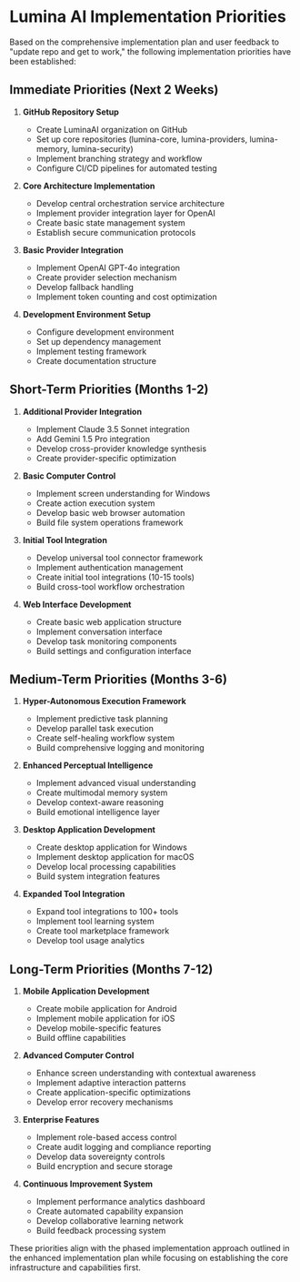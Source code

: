 # Lumina AI Implementation Priorities

Based on the comprehensive implementation plan and user feedback to "update repo and get to work," the following implementation priorities have been established:

## Immediate Priorities (Next 2 Weeks)

1. **GitHub Repository Setup**
   - Create LuminaAI organization on GitHub
   - Set up core repositories (lumina-core, lumina-providers, lumina-memory, lumina-security)
   - Implement branching strategy and workflow
   - Configure CI/CD pipelines for automated testing

2. **Core Architecture Implementation**
   - Develop central orchestration service architecture
   - Implement provider integration layer for OpenAI
   - Create basic state management system
   - Establish secure communication protocols

3. **Basic Provider Integration**
   - Implement OpenAI GPT-4o integration
   - Create provider selection mechanism
   - Develop fallback handling
   - Implement token counting and cost optimization

4. **Development Environment Setup**
   - Configure development environment
   - Set up dependency management
   - Implement testing framework
   - Create documentation structure

## Short-Term Priorities (Months 1-2)

1. **Additional Provider Integration**
   - Implement Claude 3.5 Sonnet integration
   - Add Gemini 1.5 Pro integration
   - Develop cross-provider knowledge synthesis
   - Create provider-specific optimization

2. **Basic Computer Control**
   - Implement screen understanding for Windows
   - Create action execution system
   - Develop basic web browser automation
   - Build file system operations framework

3. **Initial Tool Integration**
   - Develop universal tool connector framework
   - Implement authentication management
   - Create initial tool integrations (10-15 tools)
   - Build cross-tool workflow orchestration

4. **Web Interface Development**
   - Create basic web application structure
   - Implement conversation interface
   - Develop task monitoring components
   - Build settings and configuration interface

## Medium-Term Priorities (Months 3-6)

1. **Hyper-Autonomous Execution Framework**
   - Implement predictive task planning
   - Develop parallel task execution
   - Create self-healing workflow system
   - Build comprehensive logging and monitoring

2. **Enhanced Perceptual Intelligence**
   - Implement advanced visual understanding
   - Create multimodal memory system
   - Develop context-aware reasoning
   - Build emotional intelligence layer

3. **Desktop Application Development**
   - Create desktop application for Windows
   - Implement desktop application for macOS
   - Develop local processing capabilities
   - Build system integration features

4. **Expanded Tool Integration**
   - Expand tool integrations to 100+ tools
   - Implement tool learning system
   - Create tool marketplace framework
   - Develop tool usage analytics

## Long-Term Priorities (Months 7-12)

1. **Mobile Application Development**
   - Create mobile application for Android
   - Implement mobile application for iOS
   - Develop mobile-specific features
   - Build offline capabilities

2. **Advanced Computer Control**
   - Enhance screen understanding with contextual awareness
   - Implement adaptive interaction patterns
   - Create application-specific optimizations
   - Develop error recovery mechanisms

3. **Enterprise Features**
   - Implement role-based access control
   - Create audit logging and compliance reporting
   - Develop data sovereignty controls
   - Build encryption and secure storage

4. **Continuous Improvement System**
   - Implement performance analytics dashboard
   - Create automated capability expansion
   - Develop collaborative learning network
   - Build feedback processing system

These priorities align with the phased implementation approach outlined in the enhanced implementation plan while focusing on establishing the core infrastructure and capabilities first.

